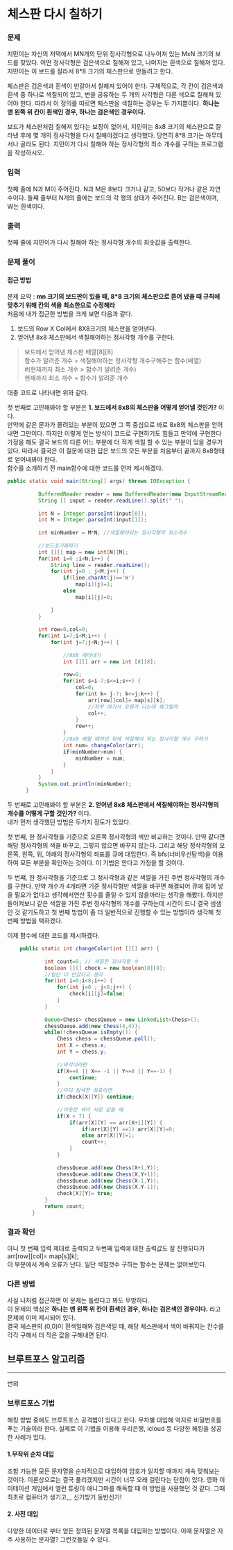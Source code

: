 # 체스판 다시 칠하기
### 문제
지민이는 자신의 저택에서 MN개의 단위 정사각형으로 나누어져 있는 MxN 크기의 보드를 찾았다. 어떤 정사각형은 검은색으로 칠해져 있고, 나머지는 흰색으로 칠해져 있다. 지민이는 이 보드를 잘라서 8*8 크기의 체스판으로 만들려고 한다.

체스판은 검은색과 흰색이 번갈아서 칠해져 있어야 한다. 구체적으로, 각 칸이 검은색과 흰색 중 하나로 색칠되어 있고, 변을 공유하는 두 개의 사각형은 다른 색으로 칠해져 있어야 한다. 따라서 이 정의를 따르면 체스판을 색칠하는 경우는 두 가지뿐이다. __하나는 맨 왼쪽 위 칸이 흰색인 경우, 하나는 검은색인 경우이다.__

보드가 체스판처럼 칠해져 있다는 보장이 없어서, 지민이는 8x8 크기의 체스판으로 잘라낸 후에 몇 개의 정사각형을 다시 칠해야겠다고 생각했다. 당연히 8*8 크기는 아무데서나 골라도 된다. 지민이가 다시 칠해야 하는 정사각형의 최소 개수를 구하는 프로그램을 작성하시오.

### 입력
첫째 줄에 N과 M이 주어진다. N과 M은 8보다 크거나 같고, 50보다 작거나 같은 자연수이다. 둘째 줄부터 N개의 줄에는 보드의 각 행의 상태가 주어진다. B는 검은색이며, W는 흰색이다.

### 출력
첫째 줄에 지민이가 다시 칠해야 하는 정사각형 개수의 최솟값을 출력한다.

### 문제 풀이

#### 접근 방법
문제 요약 :  __mn 크기의 보드판이 있을 때, 8*8 크기의 체스판으로 뜯어 냈을 때 규칙에 맞추기 위해 칸의 색을 최소한으로 수정해라__      
처음에 내가 접근한 방법을 크게 보면 다음과 같다.
1. 보드의 Row X Col에서 8X8크기의 체스판을 얻어낸다. 
2. 얻어낸 8x8 체스판에서 색칠해야하는 정사각형 개수를 구한다.

>보드에서 얻어낸 체스판 배열[8][8]   
함수가 알려준 개수 = 색칠해야하는 정사각형 개수구해주는 함수(배열)   
if(현재까지 최소 개수 > 함수가 알려준 개수)   
현재까지 최소 개수 = 함수가 알려준 개수   
    

대충 코드로 나타내면 위와 같다.

첫 번째로 고민해봐야 할 부분은 __1. 보드에서 8x8의 체스판을 어떻게 얻어낼 것인가?__ 이다.   
만약에 같은 문자가 몰려있는 부분이 있으면 그 쪽 중심으로 바로 8x8의 체스판을 얻어내면 그만이다. 하지만 이렇게 얻는 방식이 코드로 구현하기도 힘들고 만약에 구현한다 가정을 해도
결국 보드의 다른 어느 부분에 더 적게 색칠 할 수 있는 부분이 있을 경우가 있다. 따라서 결국은 이 질문에 대한 답은 보드의 모든 부분을 처음부터 끝까지 8x8형태로 얻어내봐야 한다.   
함수를 소개하기 전 main함수에 대한 코드를 먼저 제시하겠다.

  ``` java 
  public static void main(String[] args) throws IOException {
			
			BufferedReader reader = new BufferedReader(new InputStreamReader(System.in));
			String [] input = reader.readLine().split(" ");
		
			int N = Integer.parseInt(input[0]);
			int M = Integer.parseInt(input[1]);
			
			int minNumber = M*N; //색칠해야되는 정사각형의 최소개수
			
			//보드초기화하기
			int [][] map = new int[N][M];
			for(int i=0 ;i<N;i++) {
				String line = reader.readLine();
				for(int j=0 ; j<M;j++) {
					if(line.charAt(j)=='W')
						map[i][j]=1;
					else 
						map[i][j]=0;
					
				}
			}
			
			int row=0,col=0;
			for(int i=7;i<M;i++) {
				for(int j=7;j<N;j++) {
					
					//8X8 떼어내기
					int [][] arr = new int [8][8];
					
					row=0;
					for(int s=i-7;s<=i;s++) {
						col=0;
						for(int k= j-7; k<=j;k++) {
							arr[row][col]= map[s][k];
							//자꾸 여기서 오류가 나는데 왜그럴까
							col++;
						}
						row++;
					}
					//8x8 배열 떼어낸 뒤에 색칠해야 되는 정사각형 개수 구하기 
					int num= changeColor(arr);
					if(minNumber>num) {
						minNumber = num;
					}					
				}
			}			
			System.out.println(minNumber);			
		}
```

두 번째로 고민해봐야 할 부분은 __2. 얻어낸 8x8 체스판에서 색칠해야하는 정사각형의 개수를 어떻게 구할 것인가?__ 이다.   
내가 먼저 생각했던 방법은 두가지 정도가 있었다.      

첫 번째, 한 정사각형을 기준으로 오른쪽 정사각형의 색만 비교하는 것이다. 만약 같다면 해당 정사각형의 색을 바꾸고, 그렇지 않으면 바꾸지 않는다. 그리고 해당 정삭각형의 오른쪽, 왼쪽, 위, 아래의 정사각형의 좌표를 큐에 대입한다. 즉 bfs(너비우선탐색)을 이용하여 모든 부분을 확인하는 것이다. 이 기법은 안다고 가정을 할 것이다.    

두 번쨰, 한 정사각형을 기준으로 그 정사각형과 같은 색깔을 가진 주변 정사각형의 개수를 구한다. 만약 개수가 4개라면 기준 정사각형만 색깔을 바꾸면 해결되어 큐에 집어 넣을 필요가 없다고 생각해서연산 횟수를 줄일 수 있지 않을까라는 생각을 해봤다. 하지만 돌이켜보니 같은 색깔을 가진 주변 정사각형의 개수를 구하는데 시간이 드니 결국 샘샘인 것 같기도하고 첫 번째 방법이 좀 더 일반적으로 진행할 수 있는 방법이라 생각해 첫 번째 방법을 택하겠다.    

이제 함수에 대한 코드를 제시하겠다.   

``` java
	public static int changeColor(int [][] arr) {
			
			int count=0; // 색칠한 정사각형 수
			boolean [][] check = new boolean[8][8];
			//일단 다 안갔다고 생각
			for(int i=0;i<8;i++) {
				for(int j=0 ; j<8;j++) {
					check[i][j]=false;
				}
			}
			
			Queue<Chess> chessQueue = new LinkedList<Chess>();
			chessQueue.add(new Chess(4,4));
			while(!chessQueue.isEmpty()) {
				Chess chess = chessQueue.poll();
				int X = chess.x;
				int Y = chess.y;
				
				//외각이라면
				if(X==8 || X== -1 || Y==8 || Y==-1) {
					continue;
				}
				//이미 탐색한 좌표라면
				if(check[X][Y]) continue;
				
				//이웃한 색이 서로 같을 때
				if(X < 7) {
					if(arr[X][Y] == arr[X+1][Y]) {
						if(arr[X][Y] ==1) arr[X][Y]=0;
						else arr[X][Y]=1;
						count++;
					}
				}
				
				chessQueue.add(new Chess(X+1,Y));
				chessQueue.add(new Chess(X,Y+1));
				chessQueue.add(new Chess(X-1,Y));
				chessQueue.add(new Chess(X,Y-1));
				check[X][Y]= true;				
			}			
			return count;
		}
```


### 결과 확인
아니 첫 번째 입력 제대로 출력되고 두번째 입력에 대한 출력값도 잘 진행되다가    
	arr[row][col]= map[s][k];   
이 부분에서 계속 오류가 난다. 일단 색칠갯수 구하는 함수는 문제는 없어보인다.

### 다른 방법
사실 나처럼 접근하면 이 문제는 틀렸다고 봐도 무방하다.   
이 문제의 핵심은 __하나는 맨 왼쪽 위 칸이 흰색인 경우, 하나는 검은색인 경우이다.__ 라고 문제에 이미 제시되어 있다.   
결국 체스판의 (0,0)이 흰색일때와  검은색일 때, 해당 체스판에서 색이 바꿔지는 칸수를 각각 구해서 더 작은 값을 구해내면 된다. 

## 브루트포스 알고리즘
***
번외
### 브루트포스 기법
해킹 방법 중에도 브루트포스 공격법이 있다고 한다. 무차별 대입해 억지로 비밀번호를 푸는 기술이라 한다. 실제로 이 기법을 이용해 우리은행, icloud 등 다양한 해킹을 성공한 사례가 있다.

#### 1.무작위 순차 대입
조합 가능한 모든 문자열을 순차적으로 대입하여 암호가 일치할 때까지 계속 맞춰보는 것이다. 이론상으로는 결국 풀리겠지만 시간이 너무 오래 걸린다는 단점이 있다.
영화 이미테이션 게임에서 엘런 튜링이 애니그마를 해독할 때 이 방법을 사용했던 것 같다. 그때 최초로 컴퓨터가 생기고,,, 신기방기 동반신기!
#### 2. 사전 대입
다양한 데이터로 부터 얻든 정의된 문자열 목록을 대입하는 방법이다. 이때 문자열은 자주 사용하는 문자열? 그런것들일 수 있다. 
